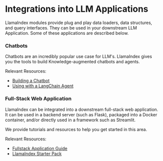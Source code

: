 # Integrations into LLM Applications

LlamaIndex modules provide plug and play data loaders, data structures, and query interfaces. They can be used in your downstream LLM Application. Some of these applications are described below.

### Chatbots

Chatbots are an incredibly popular use case for LLM's. LlamaIndex gives you the tools to build Knowledge-augmented chatbots and agents.

Relevant Resources:
- [Building a Chatbot](/docs/guides/tutorials/building_a_chatbot.md)
- [Using with a LangChain Agent](/how_to/integrations/using_with_langchain.md)

### Full-Stack Web Application

LlamaIndex can be integrated into a downstream full-stack web application. It can be used in a backend server (such as Flask), packaged into a Docker container, and/or directly used in a framework such as Streamlit.

We provide tutorials and resources to help you get started in this area.

Relevant Resources:
- [Fullstack Application Guide](/docs/guides/tutorials/fzullstack_app_guide.md)
- [LlamaIndex Starter Pack](https://github.com/logan-markewich/llama_index_starter_pack)

